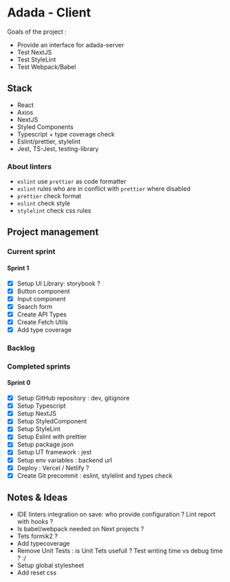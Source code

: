# Adada - Client

Goals of the project :

- Provide an interface for adada-server
- Test NextJS
- Test StyleLint
- Test Webpack/Babel

## Stack

- React
- Axios
- NextJS
- Styled Components
- Typescript + type coverage check
- Eslint/prettier, stylelint
- Jest, TS-Jest, testing-library

### About linters

- `eslint` use `prettier` as code formatter
- `eslint` rules who are in conflict with `prettier` where disabled
- `prettier` check format
- `eslint` check style
- `stylelint` check css rules

## Project management

### Current sprint

#### Sprint 1
- [x] Setup UI Library: storybook ?
- [x] Button component
- [x] Input component
- [x] Search form
- [x] Create API Types  
- [x] Create Fetch Utils
- [x] Add type coverage

### Backlog

### Completed sprints

#### Sprint 0

- [x] Setup GitHub repository : dev, gitignore
- [x] Setup Typescript
- [x] Setup NextJS
- [x] Setup StyledComponent
- [x] Setup StyleLint
- [x] Setup Eslint with prettier
- [x] Setup package.json
- [x] Setup UT framework : jest
- [x] Setup env variables : backend url
- [x] Deploy : Vercel / Netlify ?
- [x] Create Git precommit : eslint, stylelint and types check

## Notes & Ideas
- IDE linters integration on save: who provide configuration ? Lint report with hooks ?
- Is babel/webpack needed on Next projects ?
- Tets formik2 ? 
- Add typecoverage
- Remove Unit Tests : is Unit Tets usefull ? Test writing time vs debug time ? :/ 
- Setup global stylesheet
- Add reset css